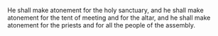 He shall make atonement for the holy sanctuary, and he shall make atonement for the tent of meeting and for the altar, and he shall make atonement for the priests and for all the people of the assembly.
